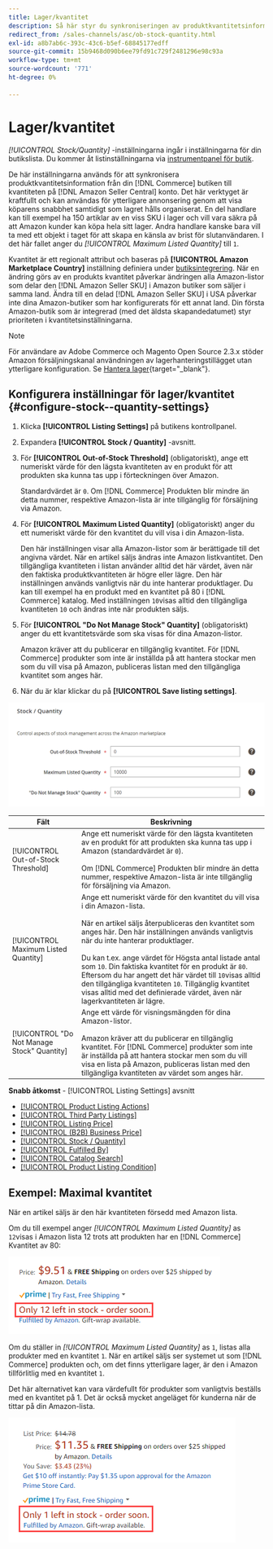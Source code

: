 ```yaml
---
title: Lager/kvantitet
description: Så här styr du synkroniseringen av produktkvantitetsinformation från din Commerce Store till din [!DNL Amazon Seller Central] ska du uppdatera inställningarna för Stock/Kvantitet.
redirect_from: /sales-channels/asc/ob-stock-quantity.html
exl-id: a8b7ab6c-393c-43c6-b5ef-68845177edff
source-git-commit: 15b9468d090b6ee79fd91c729f2481296e98c93a
workflow-type: tm+mt
source-wordcount: '771'
ht-degree: 0%

---
```


# Lager/kvantitet

*[!UICONTROL Stock/Quantity]* -inställningarna ingår i inställningarna för din butikslista. Du kommer åt listinställningarna via [instrumentpanel för butik](./amazon-store-dashboard.md).

De här inställningarna används för att synkronisera produktkvantitetsinformation från din [!DNL Commerce] butiken till kvantiteten på [!DNL Amazon Seller Central] konto. Det här verktyget är kraftfullt och kan användas för ytterligare annonsering genom att visa köparens snabbhet samtidigt som lagret hålls organiserat. En del handlare kan till exempel ha 150 artiklar av en viss SKU i lager och vill vara säkra på att Amazon kunder kan köpa hela sitt lager. Andra handlare kanske bara vill ta med ett objekt i taget för att skapa en känsla av brist för slutanvändaren. I det här fallet anger du *[!UICONTROL Maximum Listed Quantity]* till `1`.

Kvantitet är ett regionalt attribut och baseras på **[!UICONTROL Amazon Marketplace Country]** inställning definiera under [butiksintegrering](./store-integration.md). När en ändring görs av en produkts kvantitet påverkar ändringen alla Amazon-listor som delar den [!DNL Amazon Seller SKU] i Amazon butiker som säljer i samma land. Ändra till en delad [!DNL Amazon Seller SKU] i USA påverkar inte dina Amazon-butiker som har konfigurerats för ett annat land. Din första Amazon-butik som är integrerad (med det äldsta skapandedatumet) styr prioriteten i kvantitetsinställningarna.

>[!NOTE]
>
>För användare av Adobe Commerce och Magento Open Source 2.3.x stöder Amazon försäljningskanal användningen av lagerhanteringstillägget utan ytterligare konfiguration. Se [Hantera lager](https://docs.magento.com/user-guide/v2.3/catalog/inventory-management.html){target=&quot;_blank&quot;}.

## Konfigurera inställningar för lager/kvantitet {#configure-stock--quantity-settings}

1. Klicka **[!UICONTROL Listing Settings]** på butikens kontrollpanel.

1. Expandera **[!UICONTROL Stock / Quantity]** -avsnitt.

1. För **[!UICONTROL Out-of-Stock Threshold]** (obligatoriskt), ange ett numeriskt värde för den lägsta kvantiteten av en produkt för att produkten ska kunna tas upp i förteckningen över Amazon.

   Standardvärdet är `0`. Om [!DNL Commerce] Produkten blir mindre än detta nummer, respektive Amazon-lista är inte tillgänglig för försäljning via Amazon.

1. För **[!UICONTROL Maximum Listed Quantity]** (obligatoriskt) anger du ett numeriskt värde för den kvantitet du vill visa i din Amazon-lista.

   Den här inställningen visar alla Amazon-listor som är berättigade till det angivna värdet. När en artikel säljs ändras inte Amazon listkvantitet. Den tillgängliga kvantiteten i listan använder alltid det här värdet, även när den faktiska produktkvantiteten är högre eller lägre. Den här inställningen används vanligtvis när du inte hanterar produktlager. Du kan till exempel ha en produkt med en kvantitet på 80 i [!DNL Commerce] katalog. Med inställningen `10`visas alltid den tillgängliga kvantiteten `10` och ändras inte när produkten säljs.

1. För **[!UICONTROL "Do Not Manage Stock" Quantity]** (obligatoriskt) anger du ett kvantitetsvärde som ska visas för dina Amazon-listor.

   Amazon kräver att du publicerar en tillgänglig kvantitet. För [!DNL Commerce] produkter som inte är inställda på att hantera stockar men som du vill visa på Amazon, publiceras listan med den tillgängliga kvantitet som anges här.

1. När du är klar klickar du på **[!UICONTROL Save listing settings]**.

![Inställningar för lager/kvantitet](assets/amazon-stock-quantity.png)

| Fält | Beskrivning |
|---|---|
| [!UICONTROL Out-of-Stock Threshold] | Ange ett numeriskt värde för den lägsta kvantiteten av en produkt för att produkten ska kunna tas upp i Amazon (standardvärdet är `0`).<br><br>Om [!DNL Commerce] Produkten blir mindre än detta nummer, respektive Amazon-lista är inte tillgänglig för försäljning via Amazon. |
| [!UICONTROL Maximum Listed Quantity] | Ange ett numeriskt värde för den kvantitet du vill visa i din Amazon-lista.<br><br>När en artikel säljs återpubliceras den kvantitet som anges här. Den här inställningen används vanligtvis när du inte hanterar produktlager.<br><br>Du kan t.ex. ange värdet för Högsta antal listade antal som `10`. Din faktiska kvantitet för en produkt är `80`. Eftersom du har angett det här värdet till `10`visas alltid den tillgängliga kvantiteten `10`. Tillgänglig kvantitet visas alltid med det definierade värdet, även när lagerkvantiteten är lägre. |
| [!UICONTROL "Do Not Manage Stock" Quantity] | Ange ett värde för visningsmängden för dina Amazon-listor.<br><br>Amazon kräver att du publicerar en tillgänglig kvantitet. För [!DNL Commerce] produkter som inte är inställda på att hantera stockar men som du vill visa en lista på Amazon, publiceras listan med den tillgängliga kvantiteten av värdet som anges här. |

**Snabb åtkomst** - [!UICONTROL Listing Settings] avsnitt

- [[!UICONTROL Product Listing Actions]](./product-listing-actions.md)
- [[!UICONTROL Third Party Listings]](./third-party-listing-settings.md)
- [[!UICONTROL Listing Price]](./listing-price.md)
- [[!UICONTROL (B2B) Business Price]](./business-pricing.md)
- [[!UICONTROL Stock / Quantity]](./stock-quantity.md)
- [[!UICONTROL Fulfilled By]](./fulfilled-by.md)
- [[!UICONTROL Catalog Search]](./catalog-search.md)
- [[!UICONTROL Product Listing Condition]](./product-listing-condition.md)

## Exempel: Maximal kvantitet

När en artikel säljs är den här kvantiteten försedd med Amazon lista.

Om du till exempel anger *[!UICONTROL Maximum Listed Quantity]* as `12`visas i Amazon lista 12 trots att produkten har en [!DNL Commerce] Kvantitet av 80:

![Exempel på maximal listats kvantitet 1](assets/amazon-max-listed-quantity.png)

Om du ställer in *[!UICONTROL Maximum Listed Quantity]* as `1`, listas alla produkter med en kvantitet `1`. När en artikel säljs ser systemet ut som [!DNL Commerce] produkten och, om det finns ytterligare lager, är den i Amazon tillförlitlig med en kvantitet `1`.

Det här alternativet kan vara värdefullt för produkter som vanligtvis beställs med en kvantitet på 1. Det är också mycket angeläget för kunderna när de tittar på din Amazon-lista.

![Exempel på maximal listats kvantitet 2](assets/amazon-max-listed-quantity-1.png)
